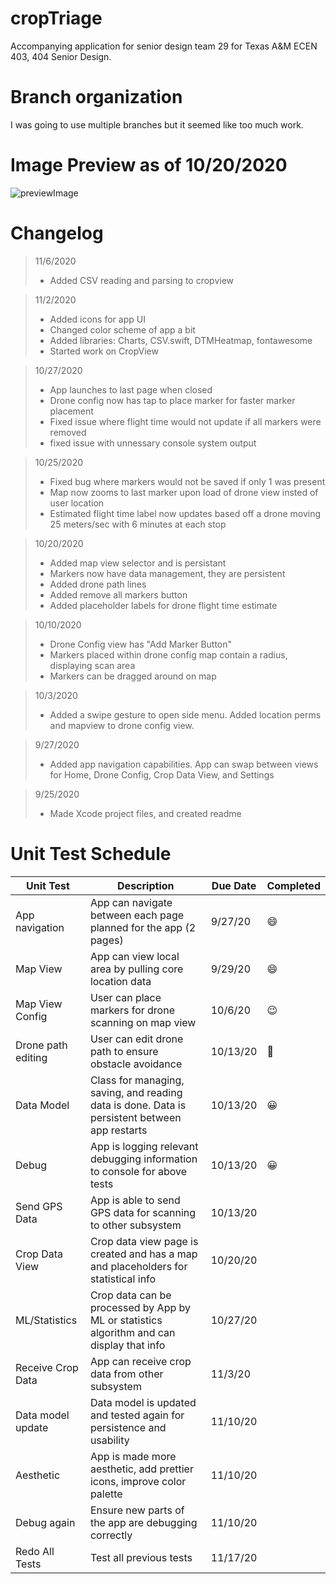 # cropTriage
Accompanying application for senior design team 29 for Texas A&M ECEN 403, 404 Senior Design.

# Branch organization
I was going to use multiple branches but it seemed like too much work.

# Image Preview as of 10/20/2020
![previewImage]()


# Changelog
> 11/6/2020
> - Added CSV reading and parsing to cropview

> 11/2/2020
> - Added icons for app UI
> - Changed color scheme of app a bit
> - Added libraries: Charts, CSV.swift, DTMHeatmap, fontawesome
> - Started work on CropView

> 10/27/2020
> - App launches to last page when closed
> - Drone config now has tap to place marker for faster marker placement
> - Fixed issue where flight time would not update if all markers were removed
> - fixed issue with unnessary console system output

>10/25/2020
> - Fixed bug where markers would not be saved if only 1 was present
> - Map now zooms to last marker upon load of drone view insted of user location
> - Estimated flight time label now updates based off a drone moving 25 meters/sec with 6 minutes at each stop

> 10/20/2020
> - Added map view selector and is persistant
> - Markers now have data management, they are persistent
> - Added drone path lines
> - Added remove all markers button
> - Added placeholder labels for drone flight time estimate

> 10/10/2020
> - Drone Config view has "Add Marker Button"
> - Markers placed within drone config map contain a radius, displaying scan area
> - Markers can be dragged around on map

> 10/3/2020
> - Added a swipe gesture to open side menu. Added location perms and mapview to drone config view.

> 9/27/2020
> - Added app navigation capabilities. App can swap between views for Home, Drone Config, Crop Data View, and Settings

> 9/25/2020
> - Made Xcode project files, and created readme

# Unit Test Schedule

| Unit Test          | Description                                                                                   | Due Date | Completed |
|--------------------|-----------------------------------------------------------------------------------------------|----------|-----------|
| App navigation     | App can navigate between each page planned for the app (2 pages)                              | 9/27/20  |    😄     |
| Map View           | App can view local area by pulling core location data                                         | 9/29/20  |     😄    |
| Map View Config    | User can place markers for drone scanning on map view                                         | 10/6/20  |    😉      |
| Drone path editing | User can edit drone path to ensure obstacle avoidance                                         | 10/13/20 |     🙂     |
| Data Model         | Class for managing, saving, and reading data is done. Data is persistent between app restarts | 10/13/20 |    😀     |
| Debug              | App is logging relevant debugging information to console for above tests                      | 10/13/20 |    😀     |
| Send GPS Data      | App is able to send GPS data for scanning to other subsystem                                  | 10/13/20 |          |
| Crop Data View     | Crop data view page is created and has a map and placeholders for statistical info            | 10/20/20 |           |
| ML/Statistics      | Crop data can be processed by App by ML or statistics algorithm and can display that info     | 10/27/20 |           |
| Receive Crop Data  | App can receive crop data from other subsystem                                                | 11/3/20  |           |
| Data model update  | Data model is updated and tested again for persistence and usability                          | 11/10/20 |           |
| Aesthetic          | App is made more aesthetic, add prettier icons, improve color palette                         | 11/10/20 |           |
| Debug again        | Ensure new parts of the app are debugging correctly                                           | 11/10/20 |           |
| Redo All Tests     | Test all previous tests                                                                       | 11/17/20 |           |


